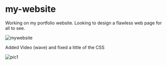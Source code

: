 # my-website

Working on my portfolio website. Looking to design a flawless web page for all to see. 

![mywebsite](https://user-images.githubusercontent.com/34385544/44547632-a2d3d480-a6d0-11e8-94aa-cbb6b31085d9.png)

Added Video (wave) and fixed a little of the CSS

![pic1](https://user-images.githubusercontent.com/34385544/44601203-97e07900-a790-11e8-8e2a-98e8e9b871a1.png)
